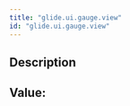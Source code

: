 ```yaml
---
title: "glide.ui.gauge.view"
id: "glide.ui.gauge.view"
---
```

## Description



## Value: 
```

```